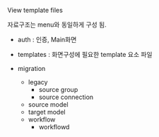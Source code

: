 View template files

자료구조는 menu와 동일하게 구성 됨.

- auth : 인증, Main화면
- templates : 화면구성에 필요한 template 요소 파일
- migration

  - legacy
    - source group
    - source connection
  - source model
  - target model
  - workflow
    - workflowd
